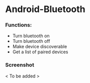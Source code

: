 # Android-Bluetooth

### Functions:
- Turn bluetooth on
- Turn bluetooth off
- Make device discoverable
- Get a list of paired devices

### Screenshot
< To be added >
